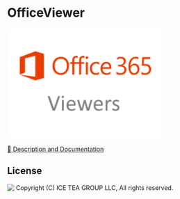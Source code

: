 OfficeViewer
====

<img src="../Support/Images/OfficeViewer.png" width="358" height="252">

[📙 Description and Documentation](https://docs.wisej.com/extensions/extensions/officeviewer)

License
-------
<img src="http://iceteagroup.com/wp-content/uploads/2017/01/Square-64x64-trasp.png" height="20" align="top"> Copyright (C) ICE TEA GROUP LLC, All rights reserved.
